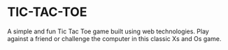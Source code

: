 # TIC-TAC-TOE
A simple and fun Tic Tac Toe game built using web technologies. Play against a friend or challenge the computer in this classic Xs and Os game.
